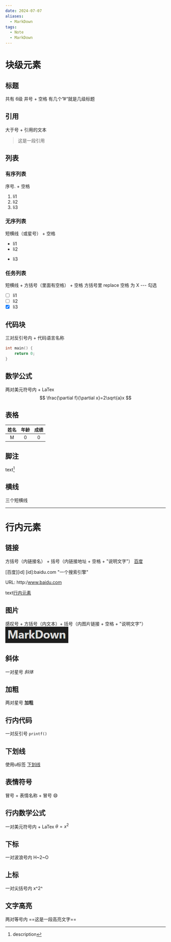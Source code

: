 ```yaml
---
date: 2024-07-07
aliases:
  - MarkDown
tags:
  - Note
  - MarkDown
---
```

# 块级元素
## 标题
共有 6级
井号 + 空格 
有几个”#“就是几级标题
## 引用
大于号 + 引用的文本
>这是一段引用

## 列表
### 有序列表
序号. + 空格
1. li1
2. li2
3. li3
### 无序列表
短横线（或星号） + 空格
- li1
- li2
* li3
### 任务列表
短横线 + 方括号（里面有空格） + 空格
方括号里 replace 空格 为 X --- 勾选
- [ ] li1
- [ ] li2
- [X] li3
## 代码块
三对反引号内 + 代码语言名称
```C
int main() {
	return 0;
}
```
## 数学公式
两对美元符号内 + LaTex
$$
\frac{\partial f}{\partial x}=2\sqrt{a}x
$$
## 表格
| 姓名  | 年龄  | 成绩  |
| :-: | :-: | :-: |
|  M  |  0  |  0  |
## 脚注
text[^name]
[^name]:description
## 横线
三个短横线

---
# 行内元素
## 链接
方括号（内链接名） + 括号（内链接地址 + 空格 + "说明文字"）
[百度](baidu.com "一个搜索引擎")

[百度][id]
[id]:baidu.com "一个搜索引擎"

URL: http:/www.baidu.com

text[行内元素](#行内元素)

## 图片
感叹号 + 方括号（内文本）+ 括号（内图片链接 + 空格 + "说明文字"） 
![MarkDown](MarkDown.png "MarkDownImage")

## 斜体
一对星号
*斜体*
## 加粗
两对星号
**加粗**
## 行内代码
一对反引号
`printf()`
## 下划线
使用u标签
<u>下划线</u>
## 表情符号
冒号 + 表情名称 + 冒号
:smile:
## 行内数学公式
一对美元符号内 + LaTex
$\theta=x^2$
## 下标
一对波浪号内
H~2~O
## 上标
一对尖括号内
x^2^
## 文字高亮
两对等号内
==这是一段高亮文字==